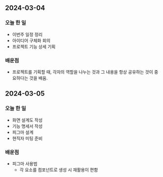 ## 2024-03-04

### 오늘 한 일
- 이번주 일정 정리
- 아이디어 구체화 회의
- 프로젝트 기능 상세 기획

### 배운점
- 프로젝트를 기획할 때, 각자의 역할을 나누는 것과 그 내용을
항상 공유하는 것이 중요하다는 것을 배움.

## 2024-03-05

### 오늘 한 일
- 화면 설계도 작성
- 기능 명세서 작성
- 피그마 설계
- 현직자 미팅 준비

### 배운점
- 피그마 사용법
    - 각 요소를 컴포넌트로 생성 시 재활용이 편함